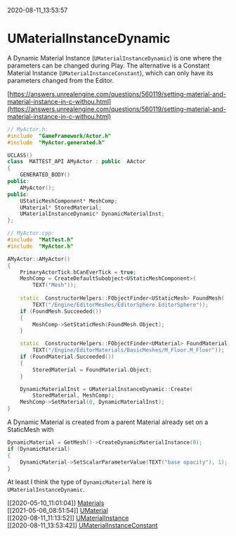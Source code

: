 2020-08-11_13:53:57

# UMaterialInstanceDynamic

A Dynamic Material Instance (`UMaterialInstanceDynamic`) is one where the parameters can be changed during Play.
The alternative is a Constant Material Instance (`UMaterialInstanceConstant`), which can only have its parameters changed from the Editor.

[https://answers.unrealengine.com/questions/560119/setting-material-and-material-instance-in-c-withou.html](https://answers.unrealengine.com/questions/560119/setting-material-and-material-instance-in-c-withou.html)

```c++
// MyActor.h:
#include  "GameFramework/Actor.h"
#include  "MyActor.generated.h"

UCLASS()
class  MATTEST_API AMyActor : public  AActor
{
	GENERATED_BODY()
public:
	AMyActor();
public:
	UStaticMeshComponent* MeshComp;
	UMaterial* StoredMaterial;
	UMaterialInstanceDynamic* DynamicMaterialInst;
};

// MyActor.cpp:
#include  "MatTest.h"
#include  "MyActor.h"

AMyActor::AMyActor()
{
	PrimaryActorTick.bCanEverTick = true;
	MeshComp = CreateDefaultSubobject<UStaticMeshComponent>(
        TEXT("Mesh"));
	
    static  ConstructorHelpers::FObjectFinder<UStaticMesh> FoundMesh(
        TEXT("/Engine/EditorMeshes/EditorSphere.EditorSphere"));
	if (FoundMesh.Succeeded())
	{
		MeshComp->SetStaticMesh(FoundMesh.Object);
	}

	static  ConstructorHelpers::FObjectFinder<UMaterial> FoundMaterial(
		TEXT("/Engine/EditorMaterials/BasicMeshes/M_Floor.M_Floor"));
	if (FoundMaterial.Succeeded())
	{
		StoredMaterial = FoundMaterial.Object;
	}

	DynamicMaterialInst = UMaterialInstanceDynamic::Create(
        StoredMaterial, MeshComp);
	MeshComp->SetMaterial(0, DynamicMaterialInst);
}
```

A Dynamic Material is created from a parent Material already set on a StaticMesh with

```c++
DynamicMaterial = GetMesh()->CreateDynamicMaterialInstance(0);
if (DynamicMaterial)
{
    DynamicMaterial->SetScalarParameterValue(TEXT("base opacity"), 1);
}
```

At least I think the type of `DynamicMaterial` here is `UMaterialInstanceDynamic`.

[[2020-05-10_11:01:04]] [Materials](./Materials.md)  
[[2021-05-06_08:51:54]] [UMaterial](./UMaterial.md)  
[[2020-08-11_11:13:52]] [UMaterialInstance](./UMaterialInstance.md)  
[[2020-08-11_13:53:42]] [UMaterialInstanceConstant](./UMaterialInstanceConstant.md)  

